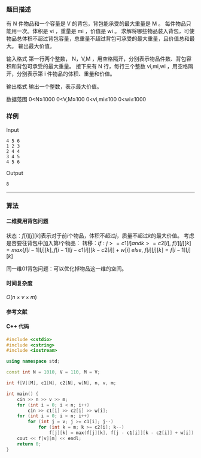 ### 题目描述

有  N  件物品和一个容量是  V  的背包，背包能承受的最大重量是  M 。
每件物品只能用一次。体积是  vi ，重量是  mi ，价值是  wi 。
求解将哪些物品装入背包，可使物品总体积不超过背包容量，总重量不超过背包可承受的最大重量，且价值总和最大。
输出最大价值。

输入格式
第一行两个整数， N，V,M ，用空格隔开，分别表示物品件数、背包容积和背包可承受的最大重量。
接下来有  N  行，每行三个整数  vi,mi,wi ，用空格隔开，分别表示第  i  件物品的体积、重量和价值。

输出格式
输出一个整数，表示最大价值。

数据范围
0<N≤1000 
0<V,M≤100 
0<vi,mi≤100 
0<wi≤1000

### 样例

Input

```
4 5 6
1 2 3
2 4 4
3 4 5
4 5 6

```

Output

```
8
```

----------

### 算法
#### 二维费用背包问题

状态：$f[i][j][k]$表示对于前$i$个物品，体积不超过$j$，质量不超过$k$的最大价值。
考虑是否要往背包中加入第$i$个物品：
转移：$if:j >= c1[i] and k >= c2[i]$, $f[i][j][k] = max\{f[i - 1][j][k], f[i - 1][j - c1[i]][k - c2[i]] + w[i]$
$else$, $f[i][j][k] = f[i - 1][j][k]$

同一维01背包问题：可以优化掉物品这一维的空间。

#### 时间复杂度

$O(n \times v \times m)$

#### 参考文献

#### C++ 代码

``` cpp
#include <cstdio>
#include <cstring>
#include <iostream>

using namespace std;

const int N = 1010, V = 110, M = V;

int f[V][M], c1[N], c2[N], w[N], n, v, m;

int main() {
    cin >> n >> v >> m;
    for (int i = 0; i < n; i++)
        cin >> c1[i] >> c2[i] >> w[i];
    for (int i = 0; i < n; i++)
        for (int j = v; j >= c1[i]; j--)
            for (int k = m; k >= c2[i]; k--)
                f[j][k] = max(f[j][k], f[j - c1[i]][k - c2[i]] + w[i]);
    cout << f[v][m] << endl;
    return 0;
}
```